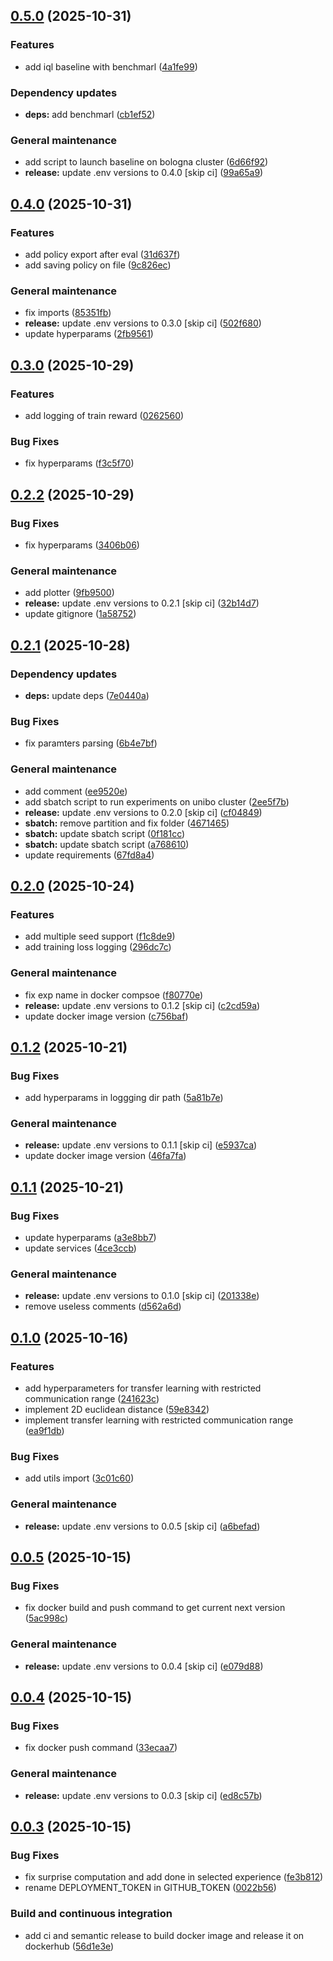 ## [0.5.0](https://github.com/domm99/experiments-2025-TCD-marl-neighbor-TL/compare/0.4.0...0.5.0) (2025-10-31)

### Features

* add iql baseline with benchmarl ([4a1fe99](https://github.com/domm99/experiments-2025-TCD-marl-neighbor-TL/commit/4a1fe998f6c62cd78768fca7c57855282cf9bfc9))

### Dependency updates

* **deps:** add benchmarl ([cb1ef52](https://github.com/domm99/experiments-2025-TCD-marl-neighbor-TL/commit/cb1ef52d433f332e00a7a1338542ec8d3351a6ed))

### General maintenance

* add script to launch baseline on bologna cluster ([6d66f92](https://github.com/domm99/experiments-2025-TCD-marl-neighbor-TL/commit/6d66f9242aaebecbda9bcd6921270676719ce6fb))
* **release:** update .env versions to 0.4.0 [skip ci] ([99a65a9](https://github.com/domm99/experiments-2025-TCD-marl-neighbor-TL/commit/99a65a98215ec3dfec742437c9943ee586ee5fb6))

## [0.4.0](https://github.com/domm99/experiments-2025-TCD-marl-neighbor-TL/compare/0.3.0...0.4.0) (2025-10-31)

### Features

* add policy export after eval ([31d637f](https://github.com/domm99/experiments-2025-TCD-marl-neighbor-TL/commit/31d637f86a21d9c5232df6b6cabf38787ef1b951))
* add saving policy on file ([9c826ec](https://github.com/domm99/experiments-2025-TCD-marl-neighbor-TL/commit/9c826eccb0912bef8e9bdffe71914c6f3a40d32a))

### General maintenance

* fix imports ([85351fb](https://github.com/domm99/experiments-2025-TCD-marl-neighbor-TL/commit/85351fbfb4abdb73d8888126d9f28540ef959e6d))
* **release:** update .env versions to 0.3.0 [skip ci] ([502f680](https://github.com/domm99/experiments-2025-TCD-marl-neighbor-TL/commit/502f680f14d50eaa4f0008acab6fc5d76aeebc13))
* update hyperparams ([2fb9561](https://github.com/domm99/experiments-2025-TCD-marl-neighbor-TL/commit/2fb9561c21fa866c8f387e6e7fbb7e7238ec8c3b))

## [0.3.0](https://github.com/domm99/experiments-2025-TCD-marl-neighbor-TL/compare/0.2.2...0.3.0) (2025-10-29)

### Features

* add logging of train reward ([0262560](https://github.com/domm99/experiments-2025-TCD-marl-neighbor-TL/commit/02625601786c4f5bce21167c70b796af924ba66d))

### Bug Fixes

* fix hyperparams ([f3c5f70](https://github.com/domm99/experiments-2025-TCD-marl-neighbor-TL/commit/f3c5f70e2c1e181b596ad2b46173683ac0370b21))

## [0.2.2](https://github.com/domm99/experiments-2025-TCD-marl-neighbor-TL/compare/0.2.1...0.2.2) (2025-10-29)

### Bug Fixes

* fix hyperparams ([3406b06](https://github.com/domm99/experiments-2025-TCD-marl-neighbor-TL/commit/3406b06bd59bb678a47b40f96f807ba869510c9b))

### General maintenance

* add plotter ([9fb9500](https://github.com/domm99/experiments-2025-TCD-marl-neighbor-TL/commit/9fb95004d2bbe95a010cecc6456431af98bd47ed))
* **release:** update .env versions to 0.2.1 [skip ci] ([32b14d7](https://github.com/domm99/experiments-2025-TCD-marl-neighbor-TL/commit/32b14d7b70c678647bbdda9f941d5b862e5556e9))
* update gitignore ([1a58752](https://github.com/domm99/experiments-2025-TCD-marl-neighbor-TL/commit/1a587520f3a2d95a773b28de5c6315ced7b7783d))

## [0.2.1](https://github.com/domm99/experiments-2025-TCD-marl-neighbor-TL/compare/0.2.0...0.2.1) (2025-10-28)

### Dependency updates

* **deps:** update deps ([7e0440a](https://github.com/domm99/experiments-2025-TCD-marl-neighbor-TL/commit/7e0440aa5751b05f78cacbc7af87ddea441ee77c))

### Bug Fixes

* fix paramters parsing ([6b4e7bf](https://github.com/domm99/experiments-2025-TCD-marl-neighbor-TL/commit/6b4e7bf71e9310077defa51f92125520aa031ee2))

### General maintenance

* add comment ([ee9520e](https://github.com/domm99/experiments-2025-TCD-marl-neighbor-TL/commit/ee9520e78c0b277b1d87f7e970a015b3d5c79c9c))
* add sbatch script to run experiments on unibo cluster ([2ee5f7b](https://github.com/domm99/experiments-2025-TCD-marl-neighbor-TL/commit/2ee5f7ba0ab9d4f74187fc7eaab7e65c7119e58f))
* **release:** update .env versions to 0.2.0 [skip ci] ([cf04849](https://github.com/domm99/experiments-2025-TCD-marl-neighbor-TL/commit/cf0484961f38fdc024d4a9adefc9ff0a38562fa1))
* **sbatch:** remove partition and fix folder ([4671465](https://github.com/domm99/experiments-2025-TCD-marl-neighbor-TL/commit/4671465b78fed98803c62f7403871db37bdfc981))
* **sbatch:** update sbatch script ([0f181cc](https://github.com/domm99/experiments-2025-TCD-marl-neighbor-TL/commit/0f181cc809c101113bd292c73d69cf3dd3fa91fe))
* **sbatch:** update sbatch script ([a768610](https://github.com/domm99/experiments-2025-TCD-marl-neighbor-TL/commit/a7686100a3cb9d21fab5be7584a61d2b938bdae0))
* update requirements ([67fd8a4](https://github.com/domm99/experiments-2025-TCD-marl-neighbor-TL/commit/67fd8a47de5f42fb509b7a4644211bbdc588e064))

## [0.2.0](https://github.com/domm99/experiments-2025-TCD-marl-neighbor-TL/compare/0.1.2...0.2.0) (2025-10-24)

### Features

* add multiple seed support ([f1c8de9](https://github.com/domm99/experiments-2025-TCD-marl-neighbor-TL/commit/f1c8de98fb763a2b31cc396e4c849f5dd5a497d9))
* add training loss logging ([296dc7c](https://github.com/domm99/experiments-2025-TCD-marl-neighbor-TL/commit/296dc7c29a7a02e7badf29b6d8d19c6c2f9ebd31))

### General maintenance

* fix exp name in docker compsoe ([f80770e](https://github.com/domm99/experiments-2025-TCD-marl-neighbor-TL/commit/f80770e9d7e082895b0f026dc3f7af308beb3afa))
* **release:** update .env versions to 0.1.2 [skip ci] ([c2cd59a](https://github.com/domm99/experiments-2025-TCD-marl-neighbor-TL/commit/c2cd59aca2082cd4456838a018e5cfbbd6d526db))
* update docker image version ([c756baf](https://github.com/domm99/experiments-2025-TCD-marl-neighbor-TL/commit/c756baf6a33b110ddd34b7b82c76b7d2ff01ae96))

## [0.1.2](https://github.com/domm99/experiments-2025-TCD-marl-neighbor-TL/compare/0.1.1...0.1.2) (2025-10-21)

### Bug Fixes

* add hyperparams in loggging dir path ([5a81b7e](https://github.com/domm99/experiments-2025-TCD-marl-neighbor-TL/commit/5a81b7e874c09033f16fab2268d442d5f995c7c7))

### General maintenance

* **release:** update .env versions to 0.1.1 [skip ci] ([e5937ca](https://github.com/domm99/experiments-2025-TCD-marl-neighbor-TL/commit/e5937cae7f8edb5ac6dc4f734c09140cd95a20e8))
* update docker image version ([46fa7fa](https://github.com/domm99/experiments-2025-TCD-marl-neighbor-TL/commit/46fa7fa582ad62214e9f410a990b26df2e19d7af))

## [0.1.1](https://github.com/domm99/experiments-2025-TCD-marl-neighbor-TL/compare/0.1.0...0.1.1) (2025-10-21)

### Bug Fixes

* update hyperparams ([a3e8bb7](https://github.com/domm99/experiments-2025-TCD-marl-neighbor-TL/commit/a3e8bb73af82f03d9378a7bec22b344ca067cec9))
* update services ([4ce3ccb](https://github.com/domm99/experiments-2025-TCD-marl-neighbor-TL/commit/4ce3ccb2caeab6801e0e42f4f776b4d1dbc006d3))

### General maintenance

* **release:** update .env versions to 0.1.0 [skip ci] ([201338e](https://github.com/domm99/experiments-2025-TCD-marl-neighbor-TL/commit/201338ed5dbdd70305f98574a3e65f7f741a9375))
* remove useless comments ([d562a6d](https://github.com/domm99/experiments-2025-TCD-marl-neighbor-TL/commit/d562a6d56d5250b01b27d4e2f232a5a7e512dd9a))

## [0.1.0](https://github.com/domm99/experiments-2025-TCD-marl-neighbor-TL/compare/0.0.5...0.1.0) (2025-10-16)

### Features

* add hyperparameters for transfer learning with restricted communication range ([241623c](https://github.com/domm99/experiments-2025-TCD-marl-neighbor-TL/commit/241623c76d47bc915eeec2fc880998ed8fbc783b))
* implement 2D euclidean distance ([59e8342](https://github.com/domm99/experiments-2025-TCD-marl-neighbor-TL/commit/59e83420ceb747308fb06a5f6260522619359db6))
* implement transfer learning with restricted communication range ([ea9f1db](https://github.com/domm99/experiments-2025-TCD-marl-neighbor-TL/commit/ea9f1db3ad1904d9487cc48d20384754c788069b))

### Bug Fixes

* add utils import ([3c01c60](https://github.com/domm99/experiments-2025-TCD-marl-neighbor-TL/commit/3c01c6011565735effcd50d1c2dd9eca1b6258c4))

### General maintenance

* **release:** update .env versions to 0.0.5 [skip ci] ([a6befad](https://github.com/domm99/experiments-2025-TCD-marl-neighbor-TL/commit/a6befadcc529eee5192c31b8891927f0cb955ecf))

## [0.0.5](https://github.com/domm99/experiments-2025-TCD-marl-neighbor-TL/compare/0.0.4...0.0.5) (2025-10-15)

### Bug Fixes

* fix docker build and push command to get current next version ([5ac998c](https://github.com/domm99/experiments-2025-TCD-marl-neighbor-TL/commit/5ac998cffd03476eba296bc4d3f19818da0ad7e6))

### General maintenance

* **release:** update .env versions to 0.0.4 [skip ci] ([e079d88](https://github.com/domm99/experiments-2025-TCD-marl-neighbor-TL/commit/e079d88e1293d49bacef88343be6809fd4fe6cec))

## [0.0.4](https://github.com/domm99/experiments-2025-TCD-marl-neighbor-TL/compare/0.0.3...0.0.4) (2025-10-15)

### Bug Fixes

* fix docker push command ([33ecaa7](https://github.com/domm99/experiments-2025-TCD-marl-neighbor-TL/commit/33ecaa7d7fa27602e0b387b9a3cb4f448ee1d734))

### General maintenance

* **release:** update .env versions to 0.0.3 [skip ci] ([ed8c57b](https://github.com/domm99/experiments-2025-TCD-marl-neighbor-TL/commit/ed8c57ba0b620738d7e8b4cede755dddd76dd3a3))

## [0.0.3](https://github.com/domm99/experiments-2025-TCD-marl-neighbor-TL/compare/v0.0.2...0.0.3) (2025-10-15)

### Bug Fixes

* fix surprise computation and add done in selected experience ([fe3b812](https://github.com/domm99/experiments-2025-TCD-marl-neighbor-TL/commit/fe3b812df35711a3ec488b1b641726a8a1484954))
* rename DEPLOYMENT_TOKEN in GITHUB_TOKEN ([0022b56](https://github.com/domm99/experiments-2025-TCD-marl-neighbor-TL/commit/0022b56c84fb8352742be93b88fe057b3b70f310))

### Build and continuous integration

* add ci and semantic release to build docker image and release it on dockerhub ([56d1e3e](https://github.com/domm99/experiments-2025-TCD-marl-neighbor-TL/commit/56d1e3ebb59bc30dde90cc52d127e370331e4437))
